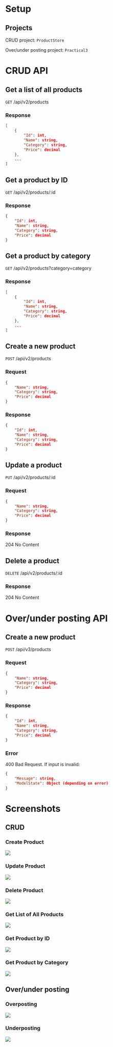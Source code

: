 # Setup

## Projects
CRUD project: `ProductStore`

Over/under posting project: `Practical3`

# CRUD API

## Get a list of all products
`GET` /api/v2/products

### Response

```json
[
    {
        "Id": int,
        "Name": string,
        "Category": string,
        "Price": decimal
    },
    ...
]
```

## Get a product by ID
`GET` /api/v2/products/:id

### Response

```json
{
    "Id": int,
    "Name": string,
    "Category": string,
    "Price": decimal
}
```

## Get a product by category
`GET` /api/v2/products?category=category

### Response

```json
[
    {
        "Id": int,
        "Name": string,
        "Category": string,
        "Price": decimal
    },
    ...
]
```


## Create a new product
`POST` /api/v2/products

### Request

```json
{
    "Name": string,
    "Category": string,
    "Price": decimal
}
```

### Response

```json
{
    "Id": int,
    "Name": string,
    "Category": string,
    "Price": decimal
}
```


## Update a product
`PUT` /api/v2/products/:id

### Request

```json
{
    "Name": string,
    "Category": string,
    "Price": decimal
}
```

### Response

204 No Content


## Delete a product
`DELETE` /api/v2/products/:id

### Response

204 No Content


# Over/under posting API

## Create a new product
`POST` /api/v3/products

### Request

```json
{
    "Name": string,
    "Category": string,
    "Price": decimal
}
```

### Response

```json
{
    "Id": int,
    "Name": string,
    "Category": string,
    "Price": decimal
}
```

### Error
400 Bad Request. If input is invalid:

```json
{
    "Message": string,
    "ModelState": Object (depending on error)
}
```

# Screenshots

## CRUD

### Create Product
![](images/crud/1%20create%20product.png)

### Update Product
![](images/crud/2%20update%20product.png)

### Delete Product
![](images/crud/3%20delete%20product.png)

### Get List of All Products
![](images/crud/4%20get%20list%20of%20all%20products.png)

### Get Product by ID
![](images/crud/5%20get%20product%20by%20id.png)

### Get Product by Category
![](images/crud/6%20get%20product%20by%20category.png)

## Over/under posting

### Overposting
![](images/validation/overposting.png)

### Underposting
![](images/validation/underposting.png)

